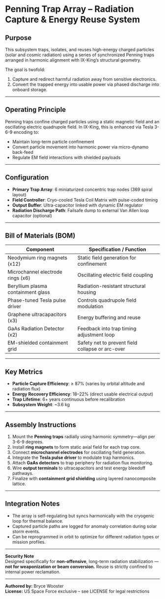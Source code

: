 # Penning Trap Array – Radiation Capture & Energy Reuse System

## Purpose
This subsystem traps, isolates, and reuses high-energy charged particles (solar and cosmic radiation) using a series of synchronized Penning traps arranged in harmonic alignment with IX-King’s structural geometry.

The goal is twofold:
1. Capture and redirect harmful radiation away from sensitive electronics.
2. Convert the trapped energy into usable power via phased discharge into onboard storage.

---

## Operating Principle

Penning traps confine charged particles using a static magnetic field and an oscillating electric quadrupole field. In IX-King, this is enhanced via Tesla 3-6-9 encoding to:
- Maintain long-term particle confinement
- Convert particle movement into harmonic power via micro-dynamo back-feed
- Regulate EM field interactions with shielded payloads

---

## Configuration

- **Primary Trap Array**: 6 miniaturized concentric trap nodes (369 spiral layout)
- **Field Controller**: Cryo-cooled Tesla Coil Matrix with pulse-coded timing
- **Output Buffer**: Ultra-capacitor linked with dynamic EM regulator
- **Radiation Discharge Path**: Failsafe dump to external Van Allen loop capacitor (optional)

---

## Bill of Materials (BOM)

| Component                           | Specification / Function                                         |
|------------------------------------|------------------------------------------------------------------|
| Neodymium ring magnets (x12)       | Static field generation for confinement                          |
| Microchannel electrode rings (x6)  | Oscillating electric field coupling                              |
| Beryllium plasma containment glass  | Radiation-resistant structural housing                           |
| Phase-tuned Tesla pulse driver     | Controls quadrupole field modulation                             |
| Graphene ultracapacitors (x3)      | Energy buffering and reuse                                       |
| GaAs Radiation Detector (x2)       | Feedback into trap timing adjustment loop                        |
| EM-shielded containment grid       | Safety net to prevent field collapse or arc-over                 |

---

## Key Metrics

- **Particle Capture Efficiency**: ≥ 87% (varies by orbital altitude and radiation flux)
- **Energy Recovery Efficiency**: 18–22% (direct usable electrical output)
- **Trap Lifetime**: 6+ years continuous before recalibration
- **Subsystem Weight**: ~3.6 kg

---

## Assembly Instructions

1. Mount the **Penning traps** radially using harmonic symmetry—align per 3-6-9 degrees.
2. Install **ring magnets** to form static axial field for each trap core.
3. Connect **microchannel electrodes** for oscillating field generation.
4. Integrate the **Tesla pulse driver** to modulate trap harmonics.
5. Attach **GaAs detectors** to trap periphery for radiation flux monitoring.
6. Wire **output terminals** to ultracapacitors and test energy bleedoff pathways.
7. Finalize with **containment grid shielding** using layered nanocomposite lattice.

---

## Integration Notes

- The array is self-regulating but syncs harmonically with the cryogenic loop for thermal balance.
- Captured particle paths are logged for anomaly correlation during solar storm events.
- Can be reprogrammed in orbit to optimize for different radiation types or mission profiles.

---

**Security Note**  
Designed specifically for **non-offensive**, long-term radiation stabilization — **not for weaponization or beam conversion.** Reuse is strictly confined to internal power reclamation.

---

**Authored by:** Bryce Wooster  
**License:** US Space Force exclusive – see LICENSE for legal restrictions
